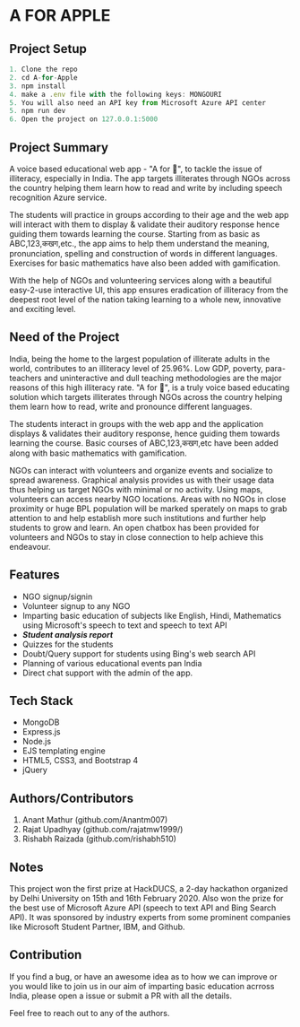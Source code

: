 # A FOR APPLE

## Project Setup

```javascript
1. Clone the repo
2. cd A-for-Apple
3. npm install
4. make a .env file with the following keys: MONGOURI
5. You will also need an API key from Microsoft Azure API center
5. npm run dev
6. Open the project on 127.0.0.1:5000
```

## Project Summary

A voice based educational web app - "A for 🍎", to tackle the issue of illiteracy, especially in India. The app targets illiterates through NGOs across the country helping them learn how to read and write by including speech recognition Azure service.

The students will practice in groups according to their age and the web app will interact with them to display & validate their auditory response hence guiding them towards learning the course. Starting from as basic as ABC,123,कखग,etc., the app aims to help them understand the meaning, pronunciation, spelling and construction of words in different languages. Exercises for basic mathematics have also been added with gamification.

With the help of NGOs and volunteering services along with a beautiful easy-2-use interactive UI, this app ensures eradication of illiteracy from the deepest root level of the nation taking learning to a whole new, innovative and exciting level.

## Need of the Project

India, being the home to the largest population of illiterate adults in the world, contributes to an illiteracy level of 25.96%. Low GDP, poverty, para-teachers and uninteractive and dull teaching methodologies are the major reasons of this high illiteracy rate. "A for 🍎", is a truly voice based educating solution which targets illiterates through NGOs across the country helping them learn how to read, write and pronounce different languages.

The students interact in groups with the web app and the application displays & validates their auditory response, hence guiding them towards learning the course. Basic courses of ABC,123,कखग,etc have been added along with basic mathematics with gamification.

NGOs can interact with volunteers and organize events and socialize to spread awareness. Graphical analysis provides us with their usage data thus helping us target NGOs with minimal or no activity. Using maps, volunteers can access nearby NGO locations. Areas with no NGOs in close proximity or huge BPL population will be marked sperately on maps to grab attention to and help establish more such institutions and further help students to grow and learn. An open chatbox has been provided for volunteers and NGOs to stay in close connection to help achieve this endeavour.

## Features

- NGO signup/signin
- Volunteer signup to any NGO
- Imparting basic education of subjects like English, Hindi, Mathematics using Microsoft's speech to text and speech to text API
- **_Student analysis report_**
- Quizzes for the students
- Doubt/Query support for students using Bing's web search API
- Planning of various educational events pan India
- Direct chat support with the admin of the app.

## Tech Stack

- MongoDB
- Express.js
- Node.js
- EJS templating engine
- HTML5, CSS3, and Bootstrap 4
- jQuery

## Authors/Contributors

1. Anant Mathur (github.com/Anantm007)
2. Rajat Upadhyay (github.com/rajatmw1999/)
3. Rishabh Raizada (github.com/rishabh510)

## Notes

This project won the first prize at HackDUCS, a 2-day hackathon organized by Delhi University on 15th and 16th February 2020. Also won the prize for the best use of Microsoft Azure API (speech to text API and Bing Search API). It was sponsored by industry experts from some prominent companies like Microsoft Student Partner, IBM, and Github.

## Contribution

If you find a bug, or have an awesome idea as to how we can improve or you would like to join us in our aim of imparting basic education acrross India, please open a issue or submit a PR with all the details.

Feel free to reach out to any of the authors.
